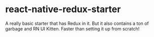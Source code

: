 # react-native-redux-starter

A really basic starter that has Redux in it. But it also contains a ton of garbage and RN UI Kitten. Faster than setting it up from scratch!
